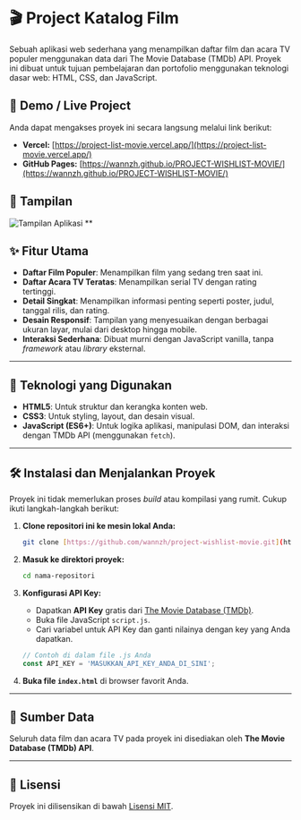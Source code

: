 # 🎬 Project Katalog Film

Sebuah aplikasi web sederhana yang menampilkan daftar film dan acara TV populer menggunakan data dari The Movie Database (TMDb) API. Proyek ini dibuat untuk tujuan pembelajaran dan portofolio menggunakan teknologi dasar web: HTML, CSS, dan JavaScript.

## 🚀 Demo / Live Project

Anda dapat mengakses proyek ini secara langsung melalui link berikut:

-   **Vercel:** [https://project-list-movie.vercel.app/](https://project-list-movie.vercel.app/)
-   **GitHub Pages:** [https://wannzh.github.io/PROJECT-WISHLIST-MOVIE/](https://wannzh.github.io/PROJECT-WISHLIST-MOVIE/)

## 🌟 Tampilan

![Tampilan Aplikasi](https://github.com/user-attachments/assets/bd965caf-84b6-4772-846f-fcf7abe6ce60)
**

## ✨ Fitur Utama

-   **Daftar Film Populer**: Menampilkan film yang sedang tren saat ini.
-   **Daftar Acara TV Teratas**: Menampilkan serial TV dengan rating tertinggi.
-   **Detail Singkat**: Menampilkan informasi penting seperti poster, judul, tanggal rilis, dan rating.
-   **Desain Responsif**: Tampilan yang menyesuaikan dengan berbagai ukuran layar, mulai dari desktop hingga mobile.
-   **Interaksi Sederhana**: Dibuat murni dengan JavaScript vanilla, tanpa *framework* atau *library* eksternal.

---

## 🔧 Teknologi yang Digunakan

-   **HTML5**: Untuk struktur dan kerangka konten web.
-   **CSS3**: Untuk styling, layout, dan desain visual.
-   **JavaScript (ES6+)**: Untuk logika aplikasi, manipulasi DOM, dan interaksi dengan TMDb API (menggunakan `fetch`).

---

## 🛠️ Instalasi dan Menjalankan Proyek

Proyek ini tidak memerlukan proses *build* atau kompilasi yang rumit. Cukup ikuti langkah-langkah berikut:

1.  **Clone repositori ini ke mesin lokal Anda:**
    ```bash
    git clone [https://github.com/wannzh/project-wishlist-movie.git](https://github.com/wannzh/project-wishlist-movie.git)
    ```

2.  **Masuk ke direktori proyek:**
    ```bash
    cd nama-repositori
    ```

3.  **Konfigurasi API Key:**
    -   Dapatkan **API Key** gratis dari [The Movie Database (TMDb)](https://www.themoviedb.org/signup).
    -   Buka file JavaScript `script.js`.
    -   Cari variabel untuk API Key dan ganti nilainya dengan key yang Anda dapatkan.
      ```javascript
      // Contoh di dalam file .js Anda
      const API_KEY = 'MASUKKAN_API_KEY_ANDA_DI_SINI';
      ```

4.  **Buka file `index.html`** di browser favorit Anda.

---

## 📄 Sumber Data

Seluruh data film dan acara TV pada proyek ini disediakan oleh **The Movie Database (TMDb) API**.



---

## 📜 Lisensi

Proyek ini dilisensikan di bawah [Lisensi MIT](LICENSE).
